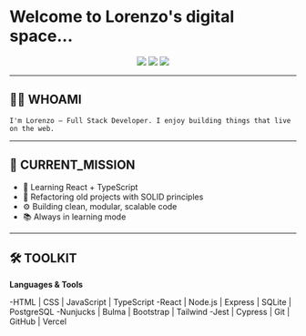 # Welcome to Lorenzo's digital space...

<p align="center">
  <img src="https://img.shields.io/badge/code-darkgreen?style=for-the-badge&logo=matrix&logoColor=white" />
  <img src="https://img.shields.io/badge/fullstack-dev-darkgreen?style=for-the-badge" />
  <img src="https://img.shields.io/badge/react%20+%20ts-in%20progress-darkgreen?style=for-the-badge&logo=react" />
</p>

---

## 🧑‍💻 WHOAMI

`I'm Lorenzo — Full Stack Developer. I enjoy building things that live on the web.`

---

## 🧭 CURRENT_MISSION

- 🌱 Learning React + TypeScript  
- 🔧 Refactoring old projects with SOLID principles  
- ⚙️ Building clean, modular, scalable code  
- 📚 Always in learning mode

---

## 🛠️ TOOLKIT

**Languages & Tools**

-HTML | CSS | JavaScript | TypeScript
-React | Node.js | Express | SQLite | PostgreSQL
-Nunjucks | Bulma | Bootstrap | Tailwind
-Jest | Cypress | Git | GitHub | Vercel
